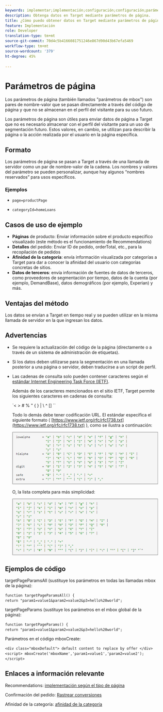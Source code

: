 ```yaml
---
keywords: implementar;implementación;configuración;configuración;parámetro de página
description: Obtenga datos en Target mediante parámetros de página.
title: ¿Cómo puedo obtener datos en Target mediante parámetros de página?
feature: Implementación
role: Developer
translation-type: tm+mt
source-git-commit: 70d4c5b4166081751246e867d90d43b67efa5469
workflow-type: tm+mt
source-wordcount: '379'
ht-degree: 45%

---
```


# Parámetros de página

Los parámetros de página (también llamados &quot;parámetros de mbox&quot;) son pares de nombre-valor que se pasan directamente a través del código de página y que no se almacenan en el perfil del visitante para su uso futuro.

Los parámetros de página son útiles para enviar datos de página a Target que no es necesario almacenar con el perfil del visitante para un uso de segmentación futuro. Estos valores, en cambio, se utilizan para describir la página o la acción realizada por el usuario en la página específica.

## Formato

Los parámetros de página se pasan a Target a través de una llamada de servidor como un par de nombre-valor de la cadena. Los nombres y valores del parámetro se pueden personalizar, aunque hay algunos “nombres reservados” para usos específicos.

### Ejemplos

* `page=productPage`

* `categoryId=homeLoans`

## Casos de uso de ejemplo

* **Páginas** de producto: Enviar información sobre el producto específico visualizado (este método es el funcionamiento de Recommendations)
* **Detalles** del pedido: Enviar ID de pedido, orderTotal, etc., para la recopilación de pedidos
* **Afinidad de la categoría**: envía información visualizada por categorías a Target para dar a conocer la afinidad del usuario con categorías concretas de sitios.
* **Datos de terceros**: envía información de fuentes de datos de terceros, como proveedores de segmentación por tiempo, datos de la cuenta (por ejemplo, DemandBase), datos demográficos (por ejemplo, Experian) y más.

## Ventajas del método

Los datos se envían a Target en tiempo real y se pueden utilizar en la misma llamada de servidor en la que ingresan los datos.

## Advertencias

* Se requiere la actualización del código de la página (directamente o a través de un sistema de administración de etiquetas).
* Si los datos deben utilizarse para la segmentación en una llamada posterior a una página o servidor, deben traducirse a un script de perfil.
* Las cadenas de consulta solo pueden contener caracteres según el [estándar Internet Engineering Task Force (IETF)](https://www.ietf.org/rfc/rfc3986.txt).

   Además de los caracteres mencionados en el sitio IETF, Target permite los siguientes caracteres en cadenas de consulta:

   `&lt; > # % &quot; { } | \\ ^ \[\] \``

   Todo lo demás debe tener codificación URL. El estándar especifica el siguiente formato ( [https://www.ietf.org/rfc/rfc1738.txt](https://www.ietf.org/rfc/rfc1738.txt) ), como se ilustra a continuación:

   ![](assets/ietf1.png)

   O, la lista completa para más simplicidad:

   ![](assets/ietf2.png)

## Ejemplos de código

targetPageParamsAll (sustituye los parámetros en todas las llamadas mbox de la página):

`function targetPageParamsAll() { return "param1=value1&param2=value2&p3=hello%20world";`

targetPageParams (sustituye los parámetros en el mbox global de la página):

`function targetPageParams() { return "param1=value1&param2=value2&p3=hello%20world";`

Parámetros en el código mboxCreate:

`<div class="mboxDefault"> default content to replace by offer </div> <script> mboxCreate('mboxName','param1=value1','param2=value2'); </script>`

## Enlaces a información relevante

Recommendations: [implementación según el tipo de página](/help/c-recommendations/plan-implement.md#reference_DE38BB07BD3C4511B176CDAB45E126FC)

Confirmación del pedido: [Rastrear conversiones](/help/c-implementing-target/c-implementing-target-for-client-side-web/how-to-deployatjs/implementing-target-without-a-tag-manager.md#task_E85D2F64FEB84201A594F2288FABF053)

Afinidad de la categoría: [afinidad de la categoría](/help/c-target/c-visitor-profile/category-affinity.md#concept_75EC1E1123014448B8B92AD16B2D72CC)

